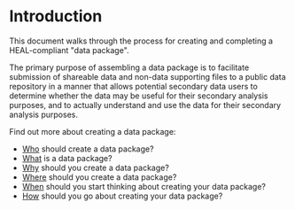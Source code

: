 # Introduction
This document walks through the process for creating and completing a HEAL-compliant "data package". 

The primary purpose of assembling a data package is to facilitate submission of shareable data and non-data supporting files to a public data repository in a manner that allows potential secondary data users to determine whether the data may be useful for their secondary analysis purposes, and to actually understand and use the data for their secondary analysis purposes. 

Find out more about creating a data package: 

* [Who](who.md) should create a data package?
* [What](what.md) is a data package?
* [Why](why.md) should you create a data package?
* [Where](where.md) should you create a data package?
* [When](when.md) should you start thinking about creating your data package?
* [How](how.md) should you go about creating your data package? 